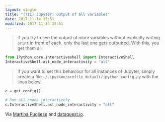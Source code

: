 ```yaml
---
layout: single
title: "(TIL) Jupyter: Output of all variables"
date: 2017-11-14 15:51
modified: 2017-11-14 15:51
---
```


> If you try to see the output of more variables without explicitly writing `print` in
front of each, only the last one gets outputted. With this, you get them all:

```python
from IPython.core.interactiveshell import InteractiveShell
InteractiveShell.ast_node_interactivity = "all"
```

> If you want to set this behaviour for all instances of Jupyter, simply create a file
`~/.ipython/profile_default/ipython_config.py` with the lines below.

```python
c = get_config()

# Run all nodes interactively
c.InteractiveShell.ast_node_interactivity = "all"
```

Via [Martina Pugliese](https://martinapugliese.github.io/jupyter-customise/) and
[dataquest.io](https://www.dataquest.io/blog/jupyter-notebook-tips-tricks-shortcuts/).
